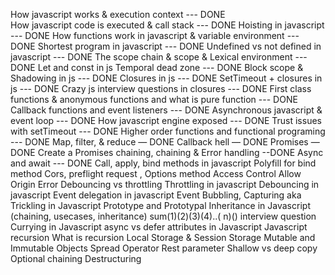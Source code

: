 How javascript works & execution context     ---  DONE				
How javascript code is executed & call stack  ---  DONE
Hoisting in javascript  --- DONE
How functions work in javascript & variable environment ---  DONE
Shortest program in javascript --- DONE
Undefined vs not defined in javascript --- DONE
The scope chain & scope & Lexical environment --- DONE
Let and const in js Temporal dead zone --- DONE
Block scope & Shadowing in js --- DONE
Closures in js  --- DONE
SetTimeout + closures in js  --- DONE
Crazy js interview questions in closures --- DONE
First class functions & anonymous functions and what is pure function  --- DONE
Callback functions and event listeners --- DONE
Asynchronous javascript & event loop --- DONE
How javascript engine exposed --- DONE
Trust issues with setTimeout  --- DONE
Higher order functions and functional programing --- DONE
Map, filter, & reduce  — DONE
Callback hell — DONE
Promises  — DONE
Create a Promises chaining, chaining & Error handling --DONE
Async and await --- DONE
Call, apply, bind methods in javascript
Polyfill for bind method
Cors, preflight request , Options method  Access Control Allow Origin Error
Debouncing vs throttling
Throttling in javascript
Debouncing in javascript
Event delegation in javascript
Event Bubbling, Capturing aka Trickling in Javascript
Prototype and Prototypal Inheritance in Javascript (chaining, usecases, inheritance)
sum(1)(2)(3)(4)..( n)() interview question
Currying in Javascript
async vs defer attributes in Javascript
Javascript recursion What is recursion
Local Storage & Session Storage
Mutable and Immutable Objects
Spread Operator
Rest parameter
Shallow vs deep copy
Optional chaining
Destructuring
